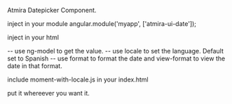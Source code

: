 Atmira Datepicker Component.

inject in your module angular.module('myapp', ['atmira-ui-date']);

inject in your html<at-date ng-model="ctrl.date2" locale="es" format="DD/MM/YYYY" view-format="DD/MM/YYYY"></at-date>

-- use ng-model to get the value.
-- use locale to set the language. Default set to Spanish
-- use format to format the date and view-format to view the date in that format.

include moment-with-locale.js in your index.html

put it whereever you want it.
